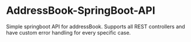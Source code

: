 # AddressBook-SpringBoot-API
Simple springboot API for addressBook. Supports all REST controllers and have custom error handling for every specific case.
